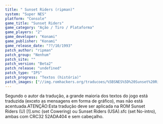 ```yaml
---
title: " Sunset Riders (ripman)"
system: "Super NES"
platform: "Console"
game_title: "Sunset Riders"
game_category: "Ação / Tiro / Plataforma"
game_players: "2"
game_developer: "Konami"
game_publisher: "Konami"
game_release_date: "??/10/1993"
patch_author: "ripman"
patch_group: "Nenhum"
patch_site: ""
patch_version: "Beta2"
patch_release: "undefined"
patch_type: "IPS"
patch_progress: "Textos (história)"
patch_images: ["//img.romhackers.org/traducoes/%5BSNES%5D%20Sunset%20Riders%20-%20ripman%20-%201.png","//img.romhackers.org/traducoes/%5BSNES%5D%20Sunset%20Riders%20-%20ripman%20-%202.png","//img.romhackers.org/traducoes/%5BSNES%5D%20Sunset%20Riders%20-%20ripman%20-%203.png"]
---
```

Segundo o autor da tradução, a grande maioria dos textos do jogo está traduzida (exceto as mensagens em forma de gráfico), mas não está acentuada.ATENÇÃO:Esta tradução deve ser aplicada na ROM Sunset Riders (U) [!].smc (set Cowering) ou Sunset Riders (USA).sfc (set No-intro), ambas com CRC32 52ADA404 e sem cabeçalho.